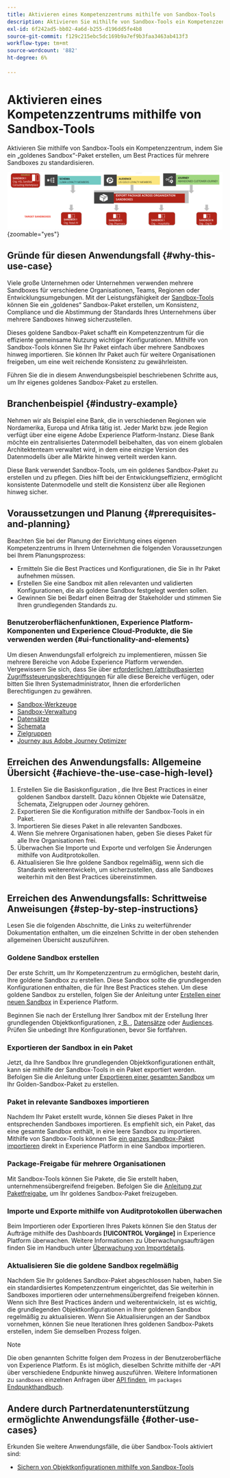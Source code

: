 ```yaml
---
title: Aktivieren eines Kompetenzzentrums mithilfe von Sandbox-Tools
description: Aktivieren Sie mithilfe von Sandbox-Tools ein Kompetenzzentrum, indem Sie ein „goldenes Sandbox“-Paket erstellen, um Best Practices für mehrere Sandboxes zu standardisieren.
exl-id: 6f242ad5-bb02-4a6d-b255-d196dd5fe4b8
source-git-commit: f129c215ebc5dc169b9a7ef9b3faa3463ab413f3
workflow-type: tm+mt
source-wordcount: '882'
ht-degree: 6%

---
```


# Aktivieren eines Kompetenzzentrums mithilfe von Sandbox-Tools

Aktivieren Sie mithilfe von Sandbox-Tools ein Kompetenzzentrum, indem Sie ein „goldenes Sandbox“-Paket erstellen, um Best Practices für mehrere Sandboxes zu standardisieren.

![Übersicht über den Export von Paketen über verschiedene Organisationen hinweg](../images/use-cases/packages-across-orgs.png){zoomable="yes"}

## Gründe für diesen Anwendungsfall {#why-this-use-case}

Viele große Unternehmen oder Unternehmen verwenden mehrere Sandboxes für verschiedene Organisationen, Teams, Regionen oder Entwicklungsumgebungen. Mit der Leistungsfähigkeit der [Sandbox-Tools](../ui/sandbox-tooling.md) können Sie ein „goldenes“ Sandbox-Paket erstellen, um Konsistenz, Compliance und die Abstimmung der Standards Ihres Unternehmens über mehrere Sandboxes hinweg sicherzustellen.

Dieses goldene Sandbox-Paket schafft ein Kompetenzzentrum für die effiziente gemeinsame Nutzung wichtiger Konfigurationen. Mithilfe von Sandbox-Tools können Sie Ihr Paket einfach über mehrere Sandboxes hinweg importieren. Sie können Ihr Paket auch für weitere Organisationen freigeben, um eine weit reichende Konsistenz zu gewährleisten.

Führen Sie die in diesem Anwendungsbeispiel beschriebenen Schritte aus, um Ihr eigenes goldenes Sandbox-Paket zu erstellen.

## Branchenbeispiel {#industry-example}

Nehmen wir als Beispiel eine Bank, die in verschiedenen Regionen wie Nordamerika, Europa und Afrika tätig ist. Jeder Markt bzw. jede Region verfügt über eine eigene Adobe Experience Platform-Instanz. Diese Bank möchte ein zentralisiertes Datenmodell beibehalten, das von einem globalen Architektenteam verwaltet wird, in dem eine einzige Version des Datenmodells über alle Märkte hinweg verteilt werden kann.

Diese Bank verwendet Sandbox-Tools, um ein goldenes Sandbox-Paket zu erstellen und zu pflegen. Dies hilft bei der Entwicklungseffizienz, ermöglicht konsistente Datenmodelle und stellt die Konsistenz über alle Regionen hinweg sicher.

## Voraussetzungen und Planung {#prerequisites-and-planning}

Beachten Sie bei der Planung der Einrichtung eines eigenen Kompetenzzentrums in Ihrem Unternehmen die folgenden Voraussetzungen bei Ihrem Planungsprozess:

- Ermitteln Sie die Best Practices und Konfigurationen, die Sie in Ihr Paket aufnehmen müssen.
- Erstellen Sie eine Sandbox mit allen relevanten und validierten Konfigurationen, die als goldene Sandbox festgelegt werden sollen.
- Gewinnen Sie bei Bedarf einen Beitrag der Stakeholder und stimmen Sie Ihren grundlegenden Standards zu.

### Benutzeroberflächenfunktionen, Experience Platform-Komponenten und Experience Cloud-Produkte, die Sie verwenden werden {#ui-functionality-and-elements}

Um diesen Anwendungsfall erfolgreich zu implementieren, müssen Sie mehrere Bereiche von Adobe Experience Platform verwenden. Vergewissern Sie sich, dass Sie über [&#x200B; erforderlichen (attributbasierten Zugriffssteuerungsberechtigungen](../../access-control/abac/overview.md) für alle diese Bereiche verfügen, oder bitten Sie Ihren Systemadministrator, Ihnen die erforderlichen Berechtigungen zu gewähren.

- [Sandbox-Werkzeuge](../ui/sandbox-tooling.md)
- [Sandbox-Verwaltung](../ui/user-guide.md)
- [Datensätze](../../catalog/datasets/overview.md)
- [Schemata](../../xdm//home.md)
- [Zielgruppen](../../segmentation/home.md)
- [Journey aus Adobe Journey Optimizer](https://experienceleague.adobe.com/de/docs/journey-optimizer/using/orchestrate-journeys/journey)

## Erreichen des Anwendungsfalls: Allgemeine Übersicht {#achieve-the-use-case-high-level}

1. Erstellen Sie die Basiskonfiguration , die Ihre Best Practices in einer goldenen Sandbox darstellt. Dazu können Objekte wie Datensätze, Schemata, Zielgruppen oder Journey gehören.
2. Exportieren Sie die Konfiguration mithilfe der Sandbox-Tools in ein Paket.
3. Importieren Sie dieses Paket in alle relevanten Sandboxes.
4. Wenn Sie mehrere Organisationen haben, geben Sie dieses Paket für alle Ihre Organisationen frei.
5. Überwachen Sie Importe und Exporte und verfolgen Sie Änderungen mithilfe von Auditprotokollen.
6. Aktualisieren Sie Ihre goldene Sandbox regelmäßig, wenn sich die Standards weiterentwickeln, um sicherzustellen, dass alle Sandboxes weiterhin mit den Best Practices übereinstimmen.

## Erreichen des Anwendungsfalls: Schrittweise Anweisungen {#step-by-step-instructions}

Lesen Sie die folgenden Abschnitte, die Links zu weiterführender Dokumentation enthalten, um die einzelnen Schritte in der oben stehenden allgemeinen Übersicht auszuführen.

### Goldene Sandbox erstellen

Der erste Schritt, um Ihr Kompetenzzentrum zu ermöglichen, besteht darin, Ihre goldene Sandbox zu erstellen. Diese Sandbox sollte die grundlegenden Konfigurationen enthalten, die für Ihre Best Practices stehen. Um diese goldene Sandbox zu erstellen, folgen Sie der Anleitung unter [Erstellen einer neuen Sandbox](../ui/user-guide.md#create-a-new-sandbox) in Experience Platform.

Beginnen Sie nach der Erstellung Ihrer Sandbox mit der Erstellung Ihrer grundlegenden Objektkonfigurationen, z[&#x200B; B. &#x200B;](../../xdm/ui/resources/schemas.md#create-a-new-schema), [Datensätze](../../catalog/datasets/user-guide.md#create-a-dataset) oder [Audiences](../../segmentation/ui/segment-builder.md). Prüfen Sie unbedingt Ihre Konfigurationen, bevor Sie fortfahren.

### Exportieren der Sandbox in ein Paket

Jetzt, da Ihre Sandbox Ihre grundlegenden Objektkonfigurationen enthält, kann sie mithilfe der Sandbox-Tools in ein Paket exportiert werden. Befolgen Sie die Anleitung unter [Exportieren einer gesamten Sandbox](../ui/sandbox-tooling.md#export-an-entire-sandbox) um Ihr Golden-Sandbox-Paket zu erstellen.

### Paket in relevante Sandboxes importieren

Nachdem Ihr Paket erstellt wurde, können Sie dieses Paket in Ihre entsprechenden Sandboxes importieren. Es empfiehlt sich, ein Paket, das eine gesamte Sandbox enthält, in eine leere Sandbox zu importieren. Mithilfe von Sandbox-Tools können Sie [ein ganzes Sandbox-Paket importieren](../../sandboxes/ui/sandbox-tooling.md#import-the-entire-sandbox-package) direkt in Experience Platform in eine Sandbox importieren.

### Package-Freigabe für mehrere Organisationen

Mit Sandbox-Tools können Sie Pakete, die Sie erstellt haben, unternehmensübergreifend freigeben. Befolgen Sie die [Anleitung zur Paketfreigabe](../../sandboxes/ui/sharing-packages-across-orgs.md), um Ihr goldenes Sandbox-Paket freizugeben.

### Importe und Exporte mithilfe von Auditprotokollen überwachen

Beim Importieren oder Exportieren Ihres Pakets können Sie den Status der Aufträge mithilfe des Dashboards **[!UICONTROL Vorgänge]** in Experience Platform überwachen. Weitere Informationen zu Überwachungsaufträgen finden Sie im Handbuch unter [Überwachung von Importdetails](../../sandboxes/ui/sandbox-tooling.md#monitor-import-details).

### Aktualisieren Sie die goldene Sandbox regelmäßig

Nachdem Sie Ihr goldenes Sandbox-Paket abgeschlossen haben, haben Sie ein standardisiertes Kompetenzzentrum eingerichtet, das Sie weiterhin in Sandboxes importieren oder unternehmensübergreifend freigeben können. Wenn sich Ihre Best Practices ändern und weiterentwickeln, ist es wichtig, die grundlegenden Objektkonfigurationen in Ihrer goldenen Sandbox regelmäßig zu aktualisieren. Wenn Sie Aktualisierungen an der Sandbox vornehmen, können Sie neue Iterationen Ihres goldenen Sandbox-Pakets erstellen, indem Sie demselben Prozess folgen.

>[!NOTE]
>
> Die oben genannten Schritte folgen dem Prozess in der Benutzeroberfläche von Experience Platform. Es ist möglich, dieselben Schritte mithilfe der -API über verschiedene Endpunkte hinweg auszuführen. Weitere Informationen zu `sandboxes` einzelnen Anfragen über [&#x200B; API finden &#x200B;](https://experienceleague.adobe.com/de/docs/experience-platform/sandbox/api/sandboxes#create) im `packages` [Endpunkthandbuch](https://experienceleague.adobe.com/de/docs/experience-platform/sandbox/sandbox-tooling-api/packages).

## Andere durch Partnerdatenunterstützung ermöglichte Anwendungsfälle {#other-use-cases}

Erkunden Sie weitere Anwendungsfälle, die über Sandbox-Tools aktiviert sind:

- [Sichern von Objektkonfigurationen mithilfe von Sandbox-Tools](./backup-object-configuration.md)
